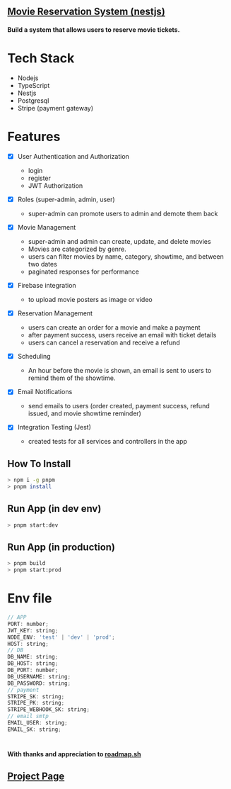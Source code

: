 ## [Movie Reservation System (nestjs)](https://roadmap.sh/projects/movie-reservation-system)

#### Build a system that allows users to reserve movie tickets.

#

# Tech Stack

- Nodejs
- TypeScript
- Nestjs
- Postgresql
- Stripe (payment gateway)

##

# Features

- [x] User Authentication and Authorization
  - login
  - register
  - JWT Authorization
- [x] Roles (super-admin, admin, user)
  - super-admin can promote users to admin and demote them back
- [x] Movie Management

  - super-admin and admin can create, update, and delete movies
  - Movies are categorized by genre.
  - users can filter movies by name, category, showtime, and between two dates
  - paginated responses for performance

- [x] Firebase integration
  - to upload movie posters as image or video
- [x] Reservation Management

  - users can create an order for a movie and make a payment
  - after payment success, users receive an email with ticket details
  - users can cancel a reservation and receive a refund

- [x] Scheduling
  - An hour before the movie is shown, an email is sent to users to remind them of the showtime.
- [x] Email Notifications
  - send emails to users (order created, payment success, refund issued, and movie showtime reminder)
- [x] Integration Testing (Jest)
  - created tests for all services and controllers in the app

## How To Install

```bash
> npm i -g pnpm
> pnpm install
```

## Run App (in dev env)

```bash
> pnpm start:dev
```

## Run App (in production)

```bash
> pnpm build
> pnpm start:prod
```

# Env file

```js
// APP
PORT: number;
JWT_KEY: string;
NODE_ENV: 'test' | 'dev' | 'prod';
HOST: string;
// DB
DB_NAME: string;
DB_HOST: string;
DB_PORT: number;
DB_USERNAME: string;
DB_PASSWORD: string;
// payment
STRIPE_SK: string;
STRIPE_PK: string;
STRIPE_WEBHOOK_SK: string;
// email smtp
EMAIL_USER: string;
EMAIL_SK: string;
```

#
#### With thanks and appreciation to [roadmap.sh](https://roadmap.sh/)

## [Project Page](https://roadmap.sh/projects/movie-reservation-system)